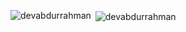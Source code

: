 <p><img align="left" src="https://github-readme-stats.vercel.app/api/top-langs?username=devabdurrahman&show_icons=true&locale=en&layout=compact" alt="devabdurrahman" /></p>

<p>&nbsp;<img align="center" src="https://github-readme-stats.vercel.app/api?username=devabdurrahman&show_icons=true&locale=en" alt="devabdurrahman" /></p>
